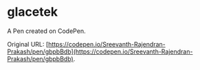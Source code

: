 # glacetek

A Pen created on CodePen.

Original URL: [https://codepen.io/Sreevanth-Rajendran-Prakash/pen/gbpbBdb](https://codepen.io/Sreevanth-Rajendran-Prakash/pen/gbpbBdb).

